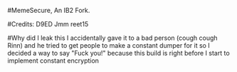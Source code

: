 #MemeSecure, An IB2 Fork.


#Credits:
D9ED
Jmm
reet15

#Why did I leak this
I accidentally gave it to a bad person (cough cough Rinn) and he tried to get people to make a constant dumper for it so I decided a way to say "Fuck you!" because this build is right before I start to implement constant encryption